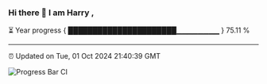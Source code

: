 ### Hi there 👋 I am Harry , 

⏳ Year progress { ██████████████████████▁▁▁▁▁▁▁▁ } 75.11 %

---

⏰ Updated on Tue, 01 Oct 2024 21:40:39 GMT

![Progress Bar CI](https://github.com/duykhang68/duykhang68/workflows/Progress%20Bar%20CI/badge.svg)

